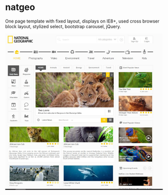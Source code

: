 # natgeo
One page template with fixed layout, displays on IE8+, used cross browser block layout, stylized select, bootstrap carousel, jQuery.

![Screenshot](/images/screenshot.jpg?raw=true)

